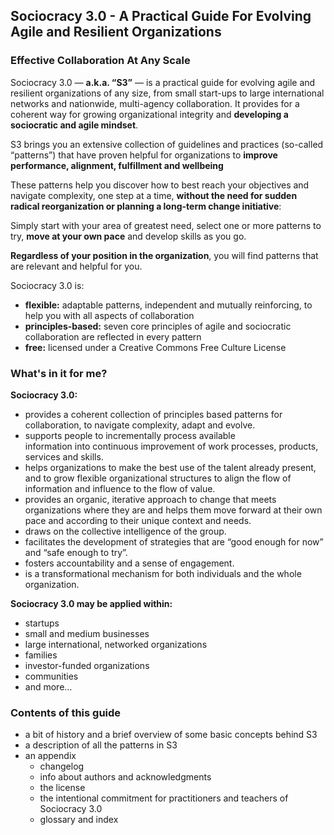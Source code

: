 ## Sociocracy 3.0 - A Practical Guide For Evolving Agile and Resilient Organizations 

### Effective Collaboration At Any Scale

Sociocracy 3.0 — **a.k.a. “S3”** — is a practical guide for evolving agile and resilient organizations of any size, from small start-ups to large international networks and nationwide, multi-agency collaboration. It provides for a coherent way for growing organizational integrity and **developing a sociocratic and agile mindset**. 

S3 brings you an extensive collection of guidelines and practices (so-called “patterns”) that have proven helpful for organizations to **improve performance, alignment, fulfillment and wellbeing**

These patterns help you discover how to best reach your objectives and navigate complexity, one step at a time, **without the need for sudden radical reorganization or planning a long-term change initiative**:

 Simply start with your area of greatest need, select one or more patterns to try, **move at your own pace** and develop skills as you go. 

**Regardless of your position in the organization**, you will find patterns that are relevant and helpful for you.

Sociocracy 3.0 is:

-   **flexible:** adaptable patterns, independent and mutually reinforcing, to help you with all aspects of collaboration
-   **principles-based:** seven core principles of agile and sociocratic collaboration are reflected in every pattern
-   **free:** licensed under a Creative Commons Free Culture License


### What's in it for me?

**Sociocracy 3.0:**

* provides a coherent collection of principles based patterns for collaboration, to navigate complexity, adapt and evolve.
* supports people to incrementally process available information into continuous improvement of work processes, products, services and skills.
* helps organizations to make the best use of the talent already present, and to grow flexible organizational structures to align the flow of information and influence to the flow of value.
* provides an organic, iterative approach to change that meets organizations where they are and helps them move forward at their own pace and according to their unique context and needs.
* draws on the collective intelligence of the group.
* facilitates the development of strategies that are “good enough for now” and “safe enough to try”.
* fosters accountability and a sense of engagement.
* is a transformational mechanism for both individuals and the whole organization.

**Sociocracy 3.0 may be applied within:**

* startups
* small and medium businesses
* large international, networked organizations
* families
* investor-funded organizations
* communities
* and more…

### Contents of this guide

-   a bit of history and a brief overview of some basic concepts behind S3
-   a description of all the patterns in S3
-   an appendix 
    -   changelog
    -   info about authors and acknowledgments
    -   the license
    -   the intentional commitment for practitioners and teachers of Sociocracy 3.0
    -   glossary and index
